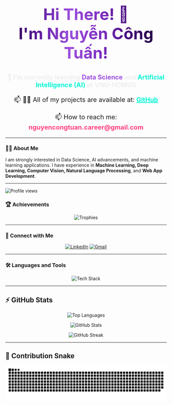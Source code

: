 <h1 align="center" style="background: linear-gradient(90deg, #240046, #5a189a, #9d4edd, #7b2cbf, #3c096c, #10002b); -webkit-background-clip: text; color: transparent; font-size: 50px; font-weight: bold;">
    Hi There! 👋<br>I'm Nguyễn Công Tuấn!
</h1>

<p align="center" style="font-size: 20px; font-weight: bold; color: #eee;">🌱 I’m currently learning <span style="color: #9d4edd;">Data Science</span> and <span style="color: #00f5d4;">Artificial Intelligence (AI)</span> at <b>VNU-HCMUS</b></p>
<p align="center" style="font-size: 20px;">📫 👨‍💻 All of my projects are available at: <a href='https://github.com/0Nguyen0Cong0Tuan0' style="color:#00f5d4; font-weight: bold;">GitHub</a></p>
<p align="center" style="font-size: 20px;">📫 How to reach me: <b style="color: #ff4081;">nguyencongtuan.career@gmail.com</b></p>

---

### 👨‍💻 About Me
I am strongly interested in Data Science, AI advancements, and machine learning applications. I have experience in **Machine Learning, Deep Learning, Computer Vision, Natural Language Processing**, and **Web App Development**.

---

<p align="left"> <img src="https://komarev.com/ghpvc/?username=0Nguyen0Cong0Tuan0&label=Profile%20views&color=00f5d4&style=flat" alt="Profile views" /> </p>

### 🏆 Achievements
<p align="center">
  <img src="https://github-profile-trophy.vercel.app/?username=0Nguyen0Cong0Tuan0&theme=dracula" alt="Trophies" />
</p>

---

### 🤝 Connect with Me
<p align="center">
  <a href="https://www.linkedin.com/in/nguy%E1%BB%85n-c%C3%B4ng-tu%E1%BA%A5n-393823335/" target="_blank"><img src="https://img.shields.io/badge/LinkedIn-blue?style=for-the-badge&logo=linkedin" alt="LinkedIn" /></a>
  <a href="mailto:nguyencongtuan.career@gmail.com" target="_blank"><img src="https://img.shields.io/badge/Gmail-red?style=for-the-badge&logo=gmail&logoColor=white" alt="Gmail" /></a>
</p>

---

### 🛠️ Languages and Tools
<p align="center">
  <img src="https://skillicons.dev/icons?i=html,css,js,tailwind,nodejs,mongodb,postman,python,pytorch,tensorflow,sklearn,jupyter" alt="Tech Stack" />
</p>

---

## ⚡ GitHub Stats
<p align="center">
  <img src="https://github-readme-stats.vercel.app/api/top-langs/?username=0Nguyen0Cong0Tuan0&layout=compact&theme=dracula" alt="Top Languages" />
</p>
<p align="center">
  <img src="https://github-readme-stats.vercel.app/api?username=0Nguyen0Cong0Tuan0&show_icons=true&theme=dracula" alt="GitHub Stats" />
</p>
<p align="center">
  <img src="https://github-readme-streak-stats.herokuapp.com/?user=0Nguyen0Cong0Tuan0&theme=dracula" alt="GitHub Streak" />
</p>

---

## 🐍 Contribution Snake
<p align="center">
  <img src="https://raw.githubusercontent.com/Platane/snk/output/github-contribution-grid-snake.svg" alt="GitHub Snake" />
</p>
